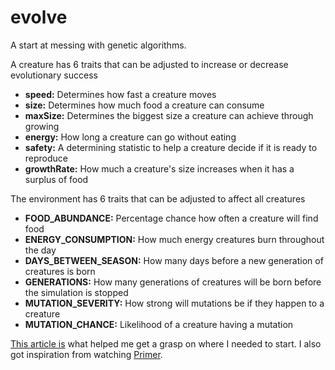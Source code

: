 # evolve
A start at messing with genetic algorithms.

A creature has 6 traits that can be adjusted to increase or decrease evolutionary success

   * **speed:** Determines how fast a creature moves
   * **size:** Determines how much food a creature can consume
   * **maxSize:** Determines the biggest size a creature can achieve through growing
   * **energy:** How long a creature can go without eating
   * **safety:** A determining statistic to help a creature decide if it is ready to reproduce
   * **growthRate:** How much a creature's size increases when it has a surplus of food


The environment has 6 traits that can be adjusted to affect all creatures

  * **FOOD_ABUNDANCE:** Percentage chance how often a creature will find food
  * **ENERGY_CONSUMPTION:** How much energy creatures burn throughout the day
  * **DAYS_BETWEEN_SEASON:** How many days before a new generation of creatures is born
  * **GENERATIONS:** How many generations of creatures will be born before the simulation is stopped
  * **MUTATION_SEVERITY:** How strong will mutations be if they happen to a creature
  * **MUTATION_CHANCE:** Likelihood of a creature having a mutation 


[This article is](https://medium.com/sigmoid/https-medium-com-rishabh-anand-on-the-origin-of-genetic-algorithms-fc927d2e11e0) what helped me get a grasp on where I needed to start. I also got inspiration from watching [Primer](https://www.youtube.com/channel/UCKzJFdi57J53Vr_BkTfN3uQ).

